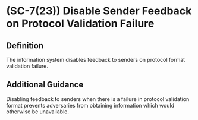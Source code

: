
# (SC-7(23)) Disable Sender Feedback on Protocol Validation Failure

## Definition

The information system disables feedback to senders on protocol format validation failure.

## Additional Guidance

Disabling feedback to senders when there is a failure in protocol validation format prevents adversaries from obtaining information which would otherwise be unavailable.
